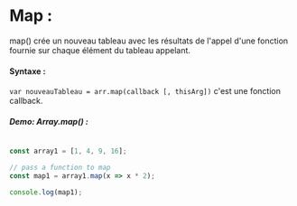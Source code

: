 # Map :

map() crée un nouveau tableau avec les résultats de l'appel d'une fonction fournie sur chaque élément du tableau appelant.

#### Syntaxe :

`var nouveauTableau = arr.map(callback [, thisArg])` c'est une fonction callback.

##### Demo: Array.map() :

````js

const array1 = [1, 4, 9, 16];

// pass a function to map
const map1 = array1.map(x => x * 2);

console.log(map1);

````